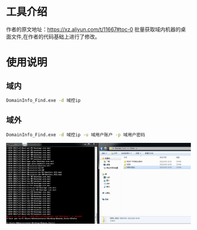 # 工具介绍
作者的原文地址：https://xz.aliyun.com/t/11667#toc-0
批量获取域内机器的桌面文件,在作者的代码基础上进行了修改。

# 使用说明
## 域内
```bash
DomainInfo_Find.exe -d 域控ip
```

## 域外
```bash
DomainInfo_Find.exe -d 域控ip -u 域用户账户 -p 域用户密码
```
![result](/result.png)
